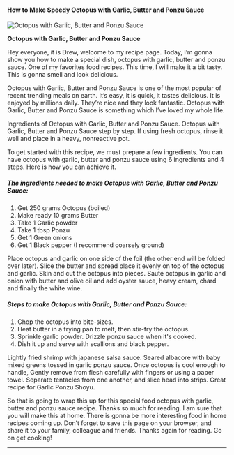             

#### How to Make Speedy Octopus with Garlic, Butter and Ponzu Sauce

![Octopus with Garlic, Butter and Ponzu Sauce](https://img-global.cpcdn.com/recipes/4650034158108672/751x532cq70/octopus-with-garlic-butter-and-ponzu-sauce-recipe-main-photo.jpg)

**Octopus with Garlic, Butter and Ponzu Sauce**

Hey everyone, it is Drew, welcome to my recipe page. Today, I’m gonna show you how to make a special dish, octopus with garlic, butter and ponzu sauce. One of my favorites food recipes. This time, I will make it a bit tasty. This is gonna smell and look delicious.

Octopus with Garlic, Butter and Ponzu Sauce is one of the most popular of recent trending meals on earth. It’s easy, it is quick, it tastes delicious. It is enjoyed by millions daily. They’re nice and they look fantastic. Octopus with Garlic, Butter and Ponzu Sauce is something which I’ve loved my whole life.

Ingredients of Octopus with Garlic, Butter and Ponzu Sauce. Octopus with Garlic, Butter and Ponzu Sauce step by step. If using fresh octopus, rinse it well and place in a heavy, nonreactive pot.

To get started with this recipe, we must prepare a few ingredients. You can have octopus with garlic, butter and ponzu sauce using 6 ingredients and 4 steps. Here is how you can achieve it.

##### The ingredients needed to make Octopus with Garlic, Butter and Ponzu Sauce:

1.  Get 250 grams Octopus (boiled)
2.  Make ready 10 grams Butter
3.  Take 1 Garlic powder
4.  Take 1 tbsp Ponzu
5.  Get 1 Green onions
6.  Get 1 Black pepper (I recommend coarsely ground)

Place octopus and garlic on one side of the foil (the other end will be folded over later). Slice the butter and spread place it evenly on top of the octopus and garlic. Skin and cut the octopus into pieces. Sauté octopus in garlic and onion with butter and olive oil and add oyster sauce, heavy cream, chard and finally the white wine.

##### Steps to make Octopus with Garlic, Butter and Ponzu Sauce:

1.  Chop the octopus into bite-sizes.
2.  Heat butter in a frying pan to melt, then stir-fry the octopus.
3.  Sprinkle garlic powder. Drizzle ponzu sauce when it's cooked.
4.  Dish it up and serve with scallions and black pepper.

Lightly‎ fried shrimp with japanese salsa sauce. Seared albacore with baby mixed greens tossed in garlic ponzu sauce. Once octopus is cool enough to handle, Gently remove from flesh carefully with fingers or using a paper towel. Separate tentacles from one another, and slice head into strips. Great recipe for Garlic Ponzu Shoyu.

So that is going to wrap this up for this special food octopus with garlic, butter and ponzu sauce recipe. Thanks so much for reading. I am sure that you will make this at home. There is gonna be more interesting food in home recipes coming up. Don’t forget to save this page on your browser, and share it to your family, colleague and friends. Thanks again for reading. Go on get cooking!

* * *
